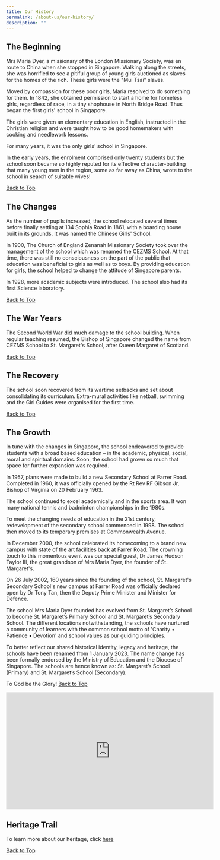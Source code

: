 ```yaml
---
title: Our History
permalink: /about-us/our-history/
description: ""
---
```

## The Beginning

Mrs Maria Dyer, a missionary of the London Missionary Society, was en route to China when she stopped in Singapore. Walking along the streets, she was horrified to see a pitiful group of young girls auctioned as slaves for the homes of the rich. These girls were the "Mui Tsai" slaves.

Moved by compassion for these poor girls, Maria resolved to do something for them. In 1842, she obtained permission to start a home for homeless girls, regardless of race, in a tiny shophouse in North Bridge Road. Thus began the first girls' school in Singapore.

The girls were given an elementary education in English, instructed in the Christian religion and were taught how to be good homemakers with cooking and needlework lessons.

For many years, it was the only girls' school in Singapore.

In the early years, the enrolment comprised only twenty students but the school soon became so highly reputed for its effective character-building that many young men in the region, some as far away as China, wrote to the school in search of suitable wives!

[Back to Top](#top)

## The Changes

As the number of pupils increased, the school relocated several times before finally settling at 134 Sophia Road in 1861, with a boarding house built in its grounds. It was named the Chinese Girls' School.

In 1900, The Church of England Zenanah Missionary Society took over the management of the school which was renamed the CEZMS School. At that time, there was still no consciousness on the part of the public that education was beneficial to girls as well as to boys. By providing education for girls, the school helped to change the attitude of Singapore parents.

In 1928, more academic subjects were introduced. The school also had its first Science laboratory.

[Back to Top](#top)

## The War Years

The Second World War did much damage to the school building. When regular teaching resumed, the Bishop of Singapore changed the name from CEZMS School to St. Margaret's School, after Queen Margaret of Scotland.

[Back to Top](#top)

## The Recovery

The school soon recovered from its wartime setbacks and set about consolidating its curriculum. Extra-mural activities like netball, swimming and the Girl Guides were organised for the first time.

[Back to Top](#top)

## The Growth

In tune with the changes in Singapore, the school endeavored to provide students with a broad based education – in the academic, physical, social, moral and spiritual domains. Soon, the school had grown so much that space for further expansion was required.

In 1957, plans were made to build a new Secondary School at Farrer Road. Completed in 1960, it was officially opened by the Rt Rev RF Gibson Jr, Bishop of Virginia on 20 February 1963.

The school continued to excel academically and in the sports area. It won many national tennis and badminton championships in the 1980s.

To meet the changing needs of education in the 21st&nbsp;century, redevelopment of the secondary school commenced in 1998. The school then moved to its temporary premises at Commonwealth Avenue.

In December 2000, the school celebrated its homecoming to a brand new campus with state of the art facilities back at Farrer Road. The crowning touch to this momentous event was our special guest, Dr James Hudson Taylor III, the great grandson of Mrs Maria Dyer, the founder of St. Margaret's.

On 26 July 2002, 160 years since the founding of the school, St. Margaret's Secondary School's new campus at Farrer Road was officially declared open by Dr Tony Tan, then the Deputy Prime Minister and Minister for Defence.

The school Mrs Maria Dyer founded has evolved from St. Margaret’s&nbsp;School to become St. Margaret’s Primary School and St. Margaret’s Secondary School. The&nbsp;different locations notwithstanding, the schools have nurtured a community of learners with&nbsp;the common school motto of 'Charity • Patience • Devotion' and school values as our guiding&nbsp;principles.

To better reflect our shared historical identity, legacy and heritage, the schools have been&nbsp;renamed from 1 January 2023. The name change has been formally endorsed by the Ministry&nbsp;of Education and the Diocese of Singapore. The schools are hence known as: St. Margaret’s&nbsp;School (Primary) and St. Margaret’s School (Secondary).

To God be the Glory!
[Back to Top](#top)

<iframe width="560" height="315" src="https://www.youtube.com/embed/1Btw9Od_3lg" title="A Flame Undiminished Full HQ" frameborder="0" allow="accelerometer; autoplay; clipboard-write; encrypted-media; gyroscope; picture-in-picture" allowfullscreen=""></iframe>

## Heritage Trail
To learn more about our heritage, click [here](https://go.gov.sg/smssheritagetrail)

[Back to Top](#top)